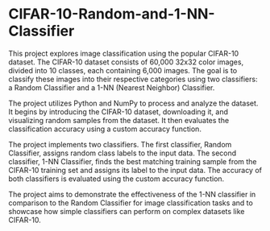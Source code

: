 # CIFAR-10-Random-and-1-NN-Classifier

This project explores image classification using the popular CIFAR-10 dataset. The CIFAR-10 dataset consists of 60,000 32x32 color images, divided into 10 classes, each containing 6,000 images. The goal is to classify these images into their respective categories using two classifiers: a Random Classifier and a 1-NN (Nearest Neighbor) Classifier.

The project utilizes Python and NumPy to process and analyze the dataset. It begins by introducing the CIFAR-10 dataset, downloading it, and visualizing random samples from the dataset. It then evaluates the classification accuracy using a custom accuracy function.

The project implements two classifiers. The first classifier, Random Classifier, assigns random class labels to the input data. The second classifier, 1-NN Classifier, finds the best matching training sample from the CIFAR-10 training set and assigns its label to the input data. The accuracy of both classifiers is evaluated using the custom accuracy function.

The project aims to demonstrate the effectiveness of the 1-NN classifier in comparison to the Random Classifier for image classification tasks and to showcase how simple classifiers can perform on complex datasets like CIFAR-10.
